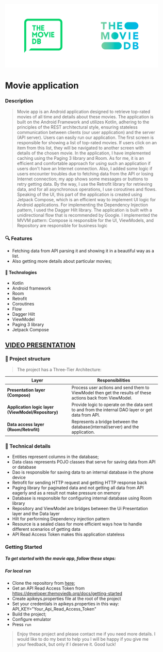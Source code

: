 ![header](img/img.png)

# Movie application

### Description

> Movie app is an Android application designed to retrieve top-rated movies of all time and details
> about these movies. The application is built on the Android Framework and utilizes Kotlin,
> adhering
> to the principles of the REST architectural style, ensuring stateless communication between
> clients (our user application) and the server (API server). Users can easily run our application.
> The first screen is responsible for showing a list of top-rated movies. If users click on an item
> from this list, they will be navigated to another screen with details of the chosen movie. In the
> application, I have implemented caching using the Paging 3 library and Room. As for me, it is an
> efficient and comfortable approach for using such an application if users don't have an Internet
> connection. Also, I added some logic if users encounter troubles due to fetching data from the API
> or losing Internet connection; my app shows some messages or buttons to retry getting data. By the
> way, I use the Retrofit library for retrieving data, and for all asynchronous operations, I use
> coroutines and flows. Speaking of the UI, this part of the application is created using Jetpack
> Compose, which is an efficient way to implement UI logic for Android applications. For
> implementing
> the Dependency Injection pattern, I used the Dagger Hilt library. The application is built with a
> unidirectional flow that is recommended by Google. I implemented the MVVM pattern: Compose is
> responsible for the UI, ViewModels, and Repository are responsible for business logic

### :mag: Features

- Fetching data from API parsing it and showing it in a beautiful way as a list.
- Also getting more details about particular movies;

#### :hammer: Technologies

- Kotlin
- Android framework
- Room
- Retrofit
- Coroutines
- Flow
- Dagger Hilt
- ViewModel
- Paging 3 library
- Jetpack Compose

## [VIDEO PRESENTATION](https://www.youtube.com/watch?v=FafIk-W8ZOU)


### :green_book: Project structure

> The project has a Three-Tier Architecture:

| Layer                                              | Responsibilities                                                                                           | 
|----------------------------------------------------|------------------------------------------------------------------------------------------------------------|
| **Presentation layer (Compose)**                   | Process user actions and send them to ViewModel then get the results of these actions back from ViewModel. |
| **Application logic layer (ViewModel/Repository)** | Provide logic to operate on the data sent to and from the internal DAO layer or get data from API.         |
| **Data access layer (Room/Retrofit)**              | Represents a bridge between the database(internal/server) and the application.                             |

### :memo: Technical details

* Entities represent columns in the database;
* Data class represents POJO classes that serve for saving data from API or database
* Dao is responsible for saving data to an internal database in the phone device
* Retrofit for sending HTTP request and getting HTTP response back
* Paging library for paginated data and not getting all data from API eagerly and as a result not make pressure on memory
* Database is responsible for configuring internal database using Room library
* Repository and ViewModel are bridges between the Ui Presentation layer and the Data layer
* Hilt for performing Dependency injection pattern
* Resource is a sealed class for more efficient ways how to handle different scenarios of getting data
* API Read Access Token makes this application stateless

### Getting Started

##### To get started with the movie app, follow these steps:

##### For local run

- Clone the repository from [here](https://github.com/Nikitos787/MovieApp.git);
- Get an API Read Access Token from https://developer.themoviedb.org/docs/getting-started
- Create apikeys.properties file at the root of the project
- Set your credentials in apikeys.properties in this way: API_KEY="Your_Api_Read_Access_Token"
- Build the project;
- Configure emulator
- Press `run`

> Enjoy these project and please contact me if you need more details. I would like to do my best to
> help you
> I will be happy if you give me your feedback, but only if I deserve it. Good luck!
